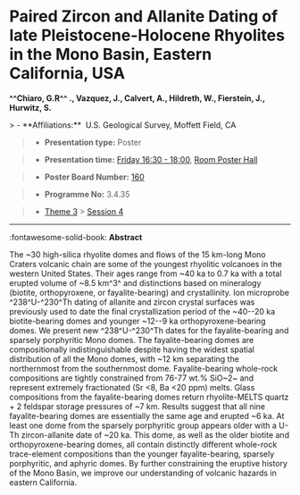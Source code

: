 # Paired Zircon and Allanite Dating of late Pleistocene-Holocene Rhyolites in the Mono Basin, Eastern California, USA

**^^Chiaro, G.R^^ ., Vazquez, J., Calvert, A., Hildreth, W., Fierstein, J., Hurwitz, S.**

<!-- more -->> - **Affiliations:**  U.S. Geological Survey, Moffett Field, CA 

> - **Presentation type:** Poster

> - **Presentation time:** [Friday 16:30 - 18:00](../sessions_comparison.md#__tabbed_4_6), [Room Poster Hall](../maps_venue.md#__tabbed_1_1)

> - **Poster Board Number:** [160](../map_poster_boards.md#friday)

> - **Programme No:** 3.4.35

> - [Theme 3](../theme3.md) > [Session 4](../sessions/session-3-4.md)

--- 

:fontawesome-solid-book: **Abstract**

The ~30 high-silica rhyolite domes and flows of the 15 km-long Mono Craters volcanic chain are some of the youngest rhyolitic volcanoes in the western United States. Their ages range from ~40 ka to 0.7 ka with a total erupted volume of ~8.5 km^3^ and distinctions based on mineralogy (biotite, orthopyroxene, or fayalite-bearing) and crystallinity. Ion microprobe ^238^U-^230^Th dating of allanite and zircon crystal surfaces was previously used to date the final crystallization period of the ~40--20 ka biotite-bearing domes and younger ~12--9 ka orthopyroxene-bearing domes.
We present new ^238^U-^230^Th dates for the fayalite-bearing and sparsely porphyritic Mono domes. The fayalite-bearing domes are compositionally indistinguishable despite having the widest spatial distribution of all the Mono domes, with ~12 km separating the northernmost from the southernmost dome. Fayalite-bearing whole-rock compositions are tightly constrained from 76-77 wt.% SiO~2~ and represent extremely fractionated (Sr <8, Ba <20 ppm) melts. Glass compositions from the fayalite-bearing domes return rhyolite-MELTS quartz + 2 feldspar storage pressures of ~7 km.
Results suggest that all nine fayalite-bearing domes are essentially the same age and erupted ~6 ka. At least one dome from the sparsely porphyritic group appears older with a U-Th zircon-allanite date of ~20 ka. This dome, as well as the older biotite and orthopyroxene-bearing domes, all contain distinctly different whole-rock trace-element compositions than the younger fayalite-bearing, sparsely porphyritic, and aphyric domes. By further constraining the eruptive history of the Mono Basin, we improve our understanding of volcanic hazards in eastern California.   

